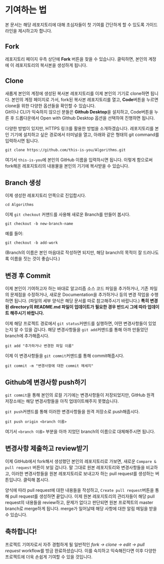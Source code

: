 # 기여하는 법
본 문서는 해당 레포지토리에 대해 초심자들이 첫 기여를 간단하게 할 수 있도록 가이드라인을 제시하고자 합니다.

## Fork
레포지토리 페이지 우측 상단에 **Fork** 버튼을 찾을 수 있습니다. 클릭하면, 본인의 계정에 이 레포지토리의 복사본을 생성하게 됩니다.

## Clone
새롭게 본인의 계정에 생성된 복사본 레포지토리를 이제 본인의 기기로 clone하면 됩니다. 본인의 계정 페이지로 가서, fork된 복사본 레포지토리를 열고, **Code**버튼을 누르면 clone을 위한 다양한 옵션들을 확인할 수 있습니다.  
Git이나 CLI가 익숙하지 않으신 분들은 **Github Desktop**을 설치하고, Code버튼을 누른 후 드롭다운에서 Open with GIthub Desktop 옵션을 선택하여 진행하면 됩니다.

다양한 방법이 있지만, HTTPS 링크를 활용한 방법을 소개하겠습니다.
레포지토리를 본인 기기에 설치하고 싶은 경로에서 터미널을 열고, 아래와 같은 형태의 git command를 입력하시면 됩니다.
```git
git clone https://github.com/this-is-you/Algorithms.git
```
여기서 `this-is-you`에 본인의 GitHub 이름을 입력하시면 됩니다. 이렇게 함으로써 fork해온 레포지토리의 내용물을 본인의 기기에 복사받을 수 있습니다.

## Branch 생성
이제 생성한 레포지토리 안쪽으로 진입합시다.
```
cd Algorithms
```
이제 `git checkout` 커맨드를 사용해 새로운 Branch를 만들어 봅시다.
```
git checkout -b new-branch-name
```
예를 들어:
```
git checkout -b add-work
```
(Branch의 이름은 본인 마음대로 작성하면 되지만, 해당 branch의 목적이 잘 드러나도록 이름을 짓는 것이 좋습니다.)

## 변경 후 Commit
이제 본인이 기여하고자 하는 바대로 알고리즘 소스 코드 파일을 추가하거나, 기존 파일의 문제점을 수정하거나, 새로운 Documentation을 추가하거나 등의 변경 작업을 수행하면 됩니다. (파일의 세부 양식은 해당 문서를 따로 참고해주시기 바랍니다.) **특히 변경된 directory의 README.md 파일이 업데이트가 필요한 경우 반드시 그에 따라 업데이트 해주시기 바랍니다.**

이제 해당 프로젝트 경로에서 `git status`커맨드를 실행하면, 어떤 변경사항들이 있었는지 알 수 있을 겁니다.
해당 변경사항들을 `git add`커맨드를 통해 아까 만들었던 branch에 추가해줍시다.
```git
git add "추가하거나 변경한 파일 이름"
```
이제 이 변경사항들을 `git commit`커맨드를 통해 commit해줍시다.
```git
git commit -m "변경사항에 대한 commit 메세지"
```

## Github에 변경사항 push하기
`git commit`을 통해 본인의 로컬 기기에는 변경사항들이 저장되었지만, GitHub 원격 저장소에는 해당 변경사항들을 아직 업데이트해주지 못했습니다.  

`git push`커맨드를 통해 이러한 변경사항들을 원격 저장소로 push해줍시다.
```git
git push origin <branch 이름>
```
여기서 `<branch 이름>` 부분을 아까 지었던 branch의 이름으로 대체해주시면 됩니다.

## 변경사항 제출하고 review받기
이제 GitHub에서 fork해서 생성했던 본인의 레포지토리로 가보면, 새로운 `Compare & pull request` 버튼이 보일 겁니다. 말 그대로 원본 레포지토리와 변경사항들을 비교하고, 이러한 변경사항들을 원본 레포지토리로 보내고자 하는 pull request를 생성하는 버튼입니다. 클릭해 봅시다.

양식에 따라 pull request에 대한 내용들을 작성하고, `Create pull request`버튼을 통해 pull request를 생성하면 끝입니다. 이제 원본 레포지토리의 관리자들이 해당 pull request의 내용들을 review하고, 문제가 없다고 판단되면 원본 프로젝트의 master branch로 merge하게 됩니다. merge가 일어날때 해당 사항에 대한 알림 메일을 받을 수 있습니다.

## 축하합니다!
프로젝트 기여자로서 자주 경험하게 될 일반적인 *fork -> clone -> edit -> pull request* workflow를 방금 완료하셨습니다. 이를 숙지하고 익숙해진다면 이후 다양한 프로젝트에 더욱 손쉽게 기여할 수 있을 것입니다.